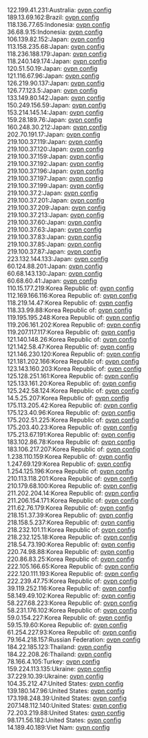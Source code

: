 122.199.41.231:Australia: [ovpn config](vpn/122_199_41_231.ovpn)  
189.13.69.162:Brazil: [ovpn config](vpn/189_13_69_162.ovpn)  
118.136.77.65:Indonesia: [ovpn config](vpn/118_136_77_65.ovpn)  
36.68.9.15:Indonesia: [ovpn config](vpn/36_68_9_15.ovpn)  
106.139.82.152:Japan: [ovpn config](vpn/106_139_82_152.ovpn)  
113.158.235.68:Japan: [ovpn config](vpn/113_158_235_68.ovpn)  
118.236.188.179:Japan: [ovpn config](vpn/118_236_188_179.ovpn)  
118.240.149.174:Japan: [ovpn config](vpn/118_240_149_174.ovpn)  
120.51.50.19:Japan: [ovpn config](vpn/120_51_50_19.ovpn)  
121.116.67.96:Japan: [ovpn config](vpn/121_116_67_96.ovpn)  
126.219.90.137:Japan: [ovpn config](vpn/126_219_90_137.ovpn)  
126.77.123.5:Japan: [ovpn config](vpn/126_77_123_5.ovpn)  
133.149.80.142:Japan: [ovpn config](vpn/133_149_80_142.ovpn)  
150.249.156.59:Japan: [ovpn config](vpn/150_249_156_59.ovpn)  
153.214.145.14:Japan: [ovpn config](vpn/153_214_145_14.ovpn)  
159.28.189.76:Japan: [ovpn config](vpn/159_28_189_76.ovpn)  
160.248.30.212:Japan: [ovpn config](vpn/160_248_30_212.ovpn)  
202.70.191.17:Japan: [ovpn config](vpn/202_70_191_17.ovpn)  
219.100.37.119:Japan: [ovpn config](vpn/219_100_37_119.ovpn)  
219.100.37.120:Japan: [ovpn config](vpn/219_100_37_120.ovpn)  
219.100.37.159:Japan: [ovpn config](vpn/219_100_37_159.ovpn)  
219.100.37.192:Japan: [ovpn config](vpn/219_100_37_192.ovpn)  
219.100.37.196:Japan: [ovpn config](vpn/219_100_37_196.ovpn)  
219.100.37.197:Japan: [ovpn config](vpn/219_100_37_197.ovpn)  
219.100.37.199:Japan: [ovpn config](vpn/219_100_37_199.ovpn)  
219.100.37.2:Japan: [ovpn config](vpn/219_100_37_2.ovpn)  
219.100.37.201:Japan: [ovpn config](vpn/219_100_37_201.ovpn)  
219.100.37.209:Japan: [ovpn config](vpn/219_100_37_209.ovpn)  
219.100.37.213:Japan: [ovpn config](vpn/219_100_37_213.ovpn)  
219.100.37.60:Japan: [ovpn config](vpn/219_100_37_60.ovpn)  
219.100.37.63:Japan: [ovpn config](vpn/219_100_37_63.ovpn)  
219.100.37.83:Japan: [ovpn config](vpn/219_100_37_83.ovpn)  
219.100.37.85:Japan: [ovpn config](vpn/219_100_37_85.ovpn)  
219.100.37.87:Japan: [ovpn config](vpn/219_100_37_87.ovpn)  
223.132.144.133:Japan: [ovpn config](vpn/223_132_144_133.ovpn)  
60.124.88.201:Japan: [ovpn config](vpn/60_124_88_201.ovpn)  
60.68.143.130:Japan: [ovpn config](vpn/60_68_143_130.ovpn)  
60.68.60.41:Japan: [ovpn config](vpn/60_68_60_41.ovpn)  
110.15.177.219:Korea Republic of: [ovpn config](vpn/110_15_177_219.ovpn)  
112.169.166.116:Korea Republic of: [ovpn config](vpn/112_169_166_116.ovpn)  
118.219.14.47:Korea Republic of: [ovpn config](vpn/118_219_14_47.ovpn)  
118.33.99.88:Korea Republic of: [ovpn config](vpn/118_33_99_88.ovpn)  
119.195.195.248:Korea Republic of: [ovpn config](vpn/119_195_195_248.ovpn)  
119.206.161.202:Korea Republic of: [ovpn config](vpn/119_206_161_202.ovpn)  
119.207.117.117:Korea Republic of: [ovpn config](vpn/119_207_117_117.ovpn)  
121.140.148.26:Korea Republic of: [ovpn config](vpn/121_140_148_26.ovpn)  
121.142.58.47:Korea Republic of: [ovpn config](vpn/121_142_58_47.ovpn)  
121.146.230.120:Korea Republic of: [ovpn config](vpn/121_146_230_120.ovpn)  
121.181.202.166:Korea Republic of: [ovpn config](vpn/121_181_202_166.ovpn)  
123.143.160.203:Korea Republic of: [ovpn config](vpn/123_143_160_203.ovpn)  
125.128.251.161:Korea Republic of: [ovpn config](vpn/125_128_251_161.ovpn)  
125.133.161.20:Korea Republic of: [ovpn config](vpn/125_133_161_20.ovpn)  
125.242.58.124:Korea Republic of: [ovpn config](vpn/125_242_58_124.ovpn)  
14.5.25.207:Korea Republic of: [ovpn config](vpn/14_5_25_207.ovpn)  
175.113.205.42:Korea Republic of: [ovpn config](vpn/175_113_205_42.ovpn)  
175.123.40.96:Korea Republic of: [ovpn config](vpn/175_123_40_96.ovpn)  
175.202.51.225:Korea Republic of: [ovpn config](vpn/175_202_51_225.ovpn)  
175.203.40.23:Korea Republic of: [ovpn config](vpn/175_203_40_23.ovpn)  
175.213.67.191:Korea Republic of: [ovpn config](vpn/175_213_67_191.ovpn)  
183.102.86.78:Korea Republic of: [ovpn config](vpn/183_102_86_78.ovpn)  
183.106.217.207:Korea Republic of: [ovpn config](vpn/183_106_217_207.ovpn)  
1.238.110.159:Korea Republic of: [ovpn config](vpn/1_238_110_159.ovpn)  
1.247.69.129:Korea Republic of: [ovpn config](vpn/1_247_69_129.ovpn)  
1.254.125.196:Korea Republic of: [ovpn config](vpn/1_254_125_196.ovpn)  
210.113.118.201:Korea Republic of: [ovpn config](vpn/210_113_118_201.ovpn)  
210.179.68.100:Korea Republic of: [ovpn config](vpn/210_179_68_100.ovpn)  
211.202.204.14:Korea Republic of: [ovpn config](vpn/211_202_204_14.ovpn)  
211.206.154.171:Korea Republic of: [ovpn config](vpn/211_206_154_171.ovpn)  
211.62.76.179:Korea Republic of: [ovpn config](vpn/211_62_76_179.ovpn)  
218.151.37.39:Korea Republic of: [ovpn config](vpn/218_151_37_39.ovpn)  
218.158.5.237:Korea Republic of: [ovpn config](vpn/218_158_5_237.ovpn)  
218.232.101.11:Korea Republic of: [ovpn config](vpn/218_232_101_11.ovpn)  
218.232.125.18:Korea Republic of: [ovpn config](vpn/218_232_125_18.ovpn)  
218.54.73.190:Korea Republic of: [ovpn config](vpn/218_54_73_190.ovpn)  
220.74.98.88:Korea Republic of: [ovpn config](vpn/220_74_98_88.ovpn)  
220.86.83.25:Korea Republic of: [ovpn config](vpn/220_86_83_25.ovpn)  
222.105.166.65:Korea Republic of: [ovpn config](vpn/222_105_166_65.ovpn)  
222.120.111.193:Korea Republic of: [ovpn config](vpn/222_120_111_193.ovpn)  
222.239.47.75:Korea Republic of: [ovpn config](vpn/222_239_47_75.ovpn)  
39.119.252.116:Korea Republic of: [ovpn config](vpn/39_119_252_116.ovpn)  
58.149.49.102:Korea Republic of: [ovpn config](vpn/58_149_49_102.ovpn)  
58.227.68.223:Korea Republic of: [ovpn config](vpn/58_227_68_223.ovpn)  
58.231.176.102:Korea Republic of: [ovpn config](vpn/58_231_176_102.ovpn)  
59.0.154.227:Korea Republic of: [ovpn config](vpn/59_0_154_227.ovpn)  
59.15.19.60:Korea Republic of: [ovpn config](vpn/59_15_19_60.ovpn)  
61.254.227.93:Korea Republic of: [ovpn config](vpn/61_254_227_93.ovpn)  
79.164.218.157:Russian Federation: [ovpn config](vpn/79_164_218_157.ovpn)  
184.22.185.123:Thailand: [ovpn config](vpn/184_22_185_123.ovpn)  
184.22.208.26:Thailand: [ovpn config](vpn/184_22_208_26.ovpn)  
78.166.4.105:Turkey: [ovpn config](vpn/78_166_4_105.ovpn)  
159.224.113.135:Ukraine: [ovpn config](vpn/159_224_113_135.ovpn)  
37.229.10.39:Ukraine: [ovpn config](vpn/37_229_10_39.ovpn)  
104.35.212.47:United States: [ovpn config](vpn/104_35_212_47.ovpn)  
139.180.147.96:United States: [ovpn config](vpn/139_180_147_96.ovpn)  
173.198.248.39:United States: [ovpn config](vpn/173_198_248_39.ovpn)  
207.148.112.140:United States: [ovpn config](vpn/207_148_112_140.ovpn)  
72.203.219.88:United States: [ovpn config](vpn/72_203_219_88.ovpn)  
98.171.56.182:United States: [ovpn config](vpn/98_171_56_182.ovpn)  
14.189.40.189:Viet Nam: [ovpn config](vpn/14_189_40_189.ovpn)  
